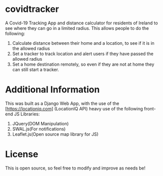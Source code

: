 # covidtracker
A Covid-19 Tracking App and distance calculator for residents of Ireland to see where they can go in a limited radius. This allows people to do the following:

1. Calculate distance between their home and a location, to see if it is in the allowed radius
2. Set a tracker to track location and alert users if they have passed the allowed radius
3. Set a home destination remotely, so even if they are not at home they can still start a tracker.

# Additional Information
This was built as a Django Web App, with the use of the [https://locationiq.com] (LocationIQ API) heavy use of the following front-end JS Libraries:

1. JQuery(DOM Manipulation)
2. SWAL.js(For notifications)
3. Leaflet.js(Open source map library for JS)

# License
This is open source, so feel free to modify and improve as needs be!

